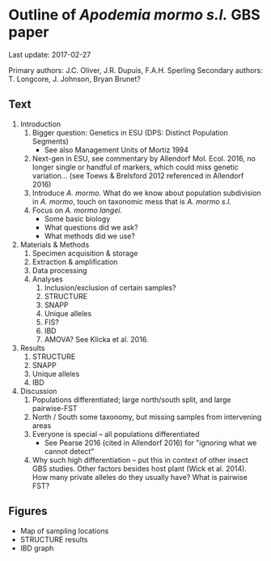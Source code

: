 # Outline of *Apodemia mormo s.l.* GBS paper
Last update: 2017-02-27

Primary authors: J.C. Oliver, J.R. Dupuis, F.A.H. Sperling
Secondary authors: T. Longcore, J. Johnson, Bryan Brunet?

## Text
1. Introduction
    1. Bigger question: Genetics in ESU (DPS: Distinct Population Segments)
        + See also Management Units of Mortiz 1994
    2. Next-gen in ESU, see commentary by Allendorf Mol. Ecol. 2016, no longer single or handful of markers, which could miss genetic variation... (see Toews & Brelsford 2012 referenced in Allendorf 2016)
    3. Introduce _A. mormo_. What do we know about population subdivision in _A. mormo_, touch on taxonomic mess that is _A. mormo s.l._
    4. Focus on _A. mormo langei_.
        + Some basic biology
        + What questions did we ask?
        + What methods did we use?
2. Materials & Methods
    1. Specimen acquisition & storage
    2. Extraction & amplification
    3. Data processing
    4. Analyses
        1. Inclusion/exclusion of certain samples?
        2. STRUCTURE
        3. SNAPP
        4. Unique alleles
        5. FIS?
        6. IBD
        7. AMOVA? See Klicka et al. 2016.
3. Results
    1. STRUCTURE
    2. SNAPP
    3. Unique alleles
    4. IBD
4. Discussion
    1. Populations differentiated; large north/south split, and large pairwise-FST
    2. North / South some taxonomy, but missing samples from intervening areas
    3. Everyone is special – all populations differentiated
        + See Pearse 2016 (cited in Allendorf 2016) for "ignoring what we cannot detect"
    4. Why such high differentiation – put this in context of other insect GBS studies. Other factors besides host plant (Wick et al. 2014). How many private alleles do they usually have? What is pairwise FST?

## Figures
+ Map of sampling locations
+ STRUCTURE results
+ IBD graph
